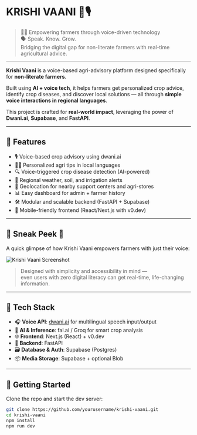 # KRISHI VAANI 🌾🎙️  
> 🧑‍🌾 Empowering farmers through voice-driven technology  
> 🗣️ Speak. Know. Grow.  
> Bridging the digital gap for non-literate farmers with real-time agricultural advice.

---

**Krishi Vaani** is a voice-based agri-advisory platform designed specifically for **non-literate farmers**.

Built using **AI + voice tech**, it helps farmers get personalized crop advice, identify crop diseases, and discover local solutions — all through **simple voice interactions in regional languages**.

This project is crafted for **real-world impact**, leveraging the power of **Dwani.ai**, **Supabase**, and **FastAPI**.

---

## 🌟 Features

- 🎙️ Voice-based crop advisory using dwani.ai  
- 🧑‍🌾 Personalized agri tips in local languages  
- 🔍 Voice-triggered crop disease detection (AI-powered)  
- 🌾 Regional weather, soil, and irrigation alerts  
- 📍 Geolocation for nearby support centers and agri-stores  
- 📊 Easy dashboard for admin + farmer history  
- 🛠️ Modular and scalable backend (FastAPI + Supabase)  
- 📱 Mobile-friendly frontend (React/Next.js with v0.dev)

---

## 📸 Sneak Peek 👀

A quick glimpse of how Krishi Vaani empowers farmers with just their voice:

![Krishi Vaani Screenshot](<img width="1892" height="575" alt="Screenshot 2025-08-02 131818" src="https://github.com/user-attachments/assets/cf1f92b4-115d-43a8-8bd8-281cd102450e" />
)

> Designed with simplicity and accessibility in mind —  
> even users with zero digital literacy can get real-time, life-changing information.

---

## 🧩 Tech Stack

- 🎧 **Voice API**: [dwani.ai](https://dwani.ai/) for multilingual speech input/output  
- 🧠 **AI & Inference**: fal.ai / Groq for smart crop analysis  
- 🌐 **Frontend**: Next.js (React) + v0.dev  
- 🧪 **Backend**: FastAPI  
- 🗃️ **Database & Auth**: Supabase (Postgres)  
- 📦 **Media Storage**: Supabase + optional Blob  

---

## 🚀 Getting Started

Clone the repo and start the dev server:

```bash
git clone https://github.com/yourusername/krishi-vaani.git
cd krishi-vaani
npm install
npm run dev


